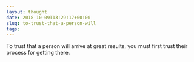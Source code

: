```yaml
---
layout: thought
date: 2018-10-09T13:29:17+00:00
slug: to-trust-that-a-person-will
tags:
---
```

To trust that a person will arrive at great results, you must first trust their process for getting there.


